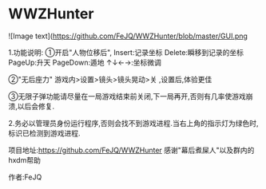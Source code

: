 # WWZHunter
![Image text](https://github.com/FeJQ/WWZHunter/blob/master/GUI.png

1.功能说明:
①开启"人物位移后",
Insert:记录坐标
Delete:瞬移到记录的坐标
PageUp:升天
PageDown:遁地
↑↓←→:坐标微调

②"无后座力"
游戏内>设置>镜头>镜头晃动>关 ,设置后,体验更佳

③无限子弹功能请尽量在一局游戏结束前关闭,下一局再开,否则有几率使游戏崩溃,以后会修复.


2.务必以管理员身份运行程序,否则会找不到游戏进程.当右上角的指示灯为绿色时,标识已检测到游戏进程.

项目地址:https://github.com/FeJQ/WWZHunter
感谢"幕后煮屎人"以及群内的hxdm帮助

作者:FeJQ
